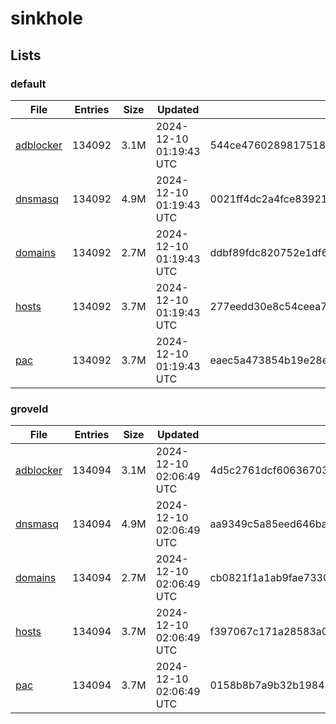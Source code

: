 # sinkhole

## Lists

### default

|File|Entries|Size|Updated|Hash|
|-|-|-|-|-|
|[adblocker](https://raw.githubusercontent.com/groveld/sinkhole/lists/default/adblocker.txt)|134092|3.1M|2024-12-10 01:19:43 UTC|544ce4760289817518ae8d2851cbbf2e94752bb5815fe1aabc9014b92dba0f66|
|[dnsmasq](https://raw.githubusercontent.com/groveld/sinkhole/lists/default/dnsmasq.txt)|134092|4.9M|2024-12-10 01:19:43 UTC|0021ff4dc2a4fce8392103b04da0d44c34de2e4805525d3af4b8dea43e12d2b9|
|[domains](https://raw.githubusercontent.com/groveld/sinkhole/lists/default/domains.txt)|134092|2.7M|2024-12-10 01:19:43 UTC|ddbf89fdc820752e1df6c3d116f73eac7fc796d3c45c77b75f53bca1f4c4dbb5|
|[hosts](https://raw.githubusercontent.com/groveld/sinkhole/lists/default/hosts.txt)|134092|3.7M|2024-12-10 01:19:43 UTC|277eedd30e8c54ceea768b8a233aa974be87aea17c34d74501bb5a8e04f9c449|
|[pac](https://raw.githubusercontent.com/groveld/sinkhole/lists/default/pac.txt)|134092|3.7M|2024-12-10 01:19:43 UTC|eaec5a473854b19e28e403d7b316343f63dee7972872999ace7d15f7fb6fb4b1|

### groveld

|File|Entries|Size|Updated|Hash|
|-|-|-|-|-|
|[adblocker](https://raw.githubusercontent.com/groveld/sinkhole/lists/groveld/adblocker.txt)|134094|3.1M|2024-12-10 02:06:49 UTC|4d5c2761dcf6063670377925353d794caae94ce68084dbb5bfe7cce257c1c99c|
|[dnsmasq](https://raw.githubusercontent.com/groveld/sinkhole/lists/groveld/dnsmasq.txt)|134094|4.9M|2024-12-10 02:06:49 UTC|aa9349c5a85eed646ba9dacbd01cabbf36abe00267dda820552c43bdf5f9bad0|
|[domains](https://raw.githubusercontent.com/groveld/sinkhole/lists/groveld/domains.txt)|134094|2.7M|2024-12-10 02:06:49 UTC|cb0821f1a1ab9fae7330c2e7063ff9bf9685ecc16544b1437eee427e4805519d|
|[hosts](https://raw.githubusercontent.com/groveld/sinkhole/lists/groveld/hosts.txt)|134094|3.7M|2024-12-10 02:06:49 UTC|f397067c171a28583a0bfa2909467d562952ff70fb42f0761f1dc2f43f6a4036|
|[pac](https://raw.githubusercontent.com/groveld/sinkhole/lists/groveld/pac.txt)|134094|3.7M|2024-12-10 02:06:49 UTC|0158b8b7a9b32b198483ba9017540292a751c29db159f6091949c4a153ae76cd|
